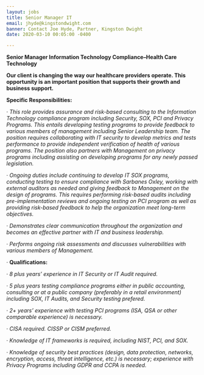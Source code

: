 ```yaml
---
layout: jobs
title: Senior Manager IT
email: jhyde@kingstondwight.com
banner: Contact Joe Hyde, Partner, Kingston Dwight
date: 2020-03-10 00:05:00 -0400

---
```

**Senior Manager Information Technology Compliance–Health Care Technology**

**Our client is changing the way our healthcare providers operate. This opportunity is an important position that supports their growth and business support.**

**Specific Responsibilities:**

· _This role provides assurance and risk-based consulting to the Information Technology compliance program including Security, SOX, PCI and Privacy Programs. This entails developing testing programs to provide feedback to various members of management including Senior Leadership team. The position requires collaborating with IT security to develop metrics and tests performance to provide independent verification of health of various programs. The position also partners with Management on privacy programs including assisting on developing programs for any newly passed legislation._

· _Ongoing duties include continuing to develop IT SOX programs, conducting testing to ensure compliance with Sarbanes Oxley, working with external auditors as needed and giving feedback to Management on the design of programs. This requires performing risk-based audits including pre-implementation reviews and ongoing testing on PCI program as well as providing risk-based feedback to help the organization meet long-term objectives._

· _Demonstrates clear communication throughout the organization and becomes an effective partner with IT and business leadership._

· _Performs ongoing risk assessments and discusses vulnerabilities with various members of Management._

· **Qualifications:**

· _8 plus years’ experience in IT Security or IT Audit required._

· _5 plus years testing compliance programs either in public accounting, consulting or at a public company (preferably in a retail environment) including SOX, IT Audits, and Security testing prefered._

· _2+ years’ experience with testing PCI programs (ISA, QSA or other comparable experience) is necessary._

· _CISA required. CISSP or CISM preferred._

· _Knowledge of IT frameworks is required, including NIST, PCI, and SOX._

· _Knowledge of security best practices (design, data protection, networks, encryption, access, threat intelligence, etc.) is necessary; experience with Privacy Programs including GDPR and CCPA is needed._